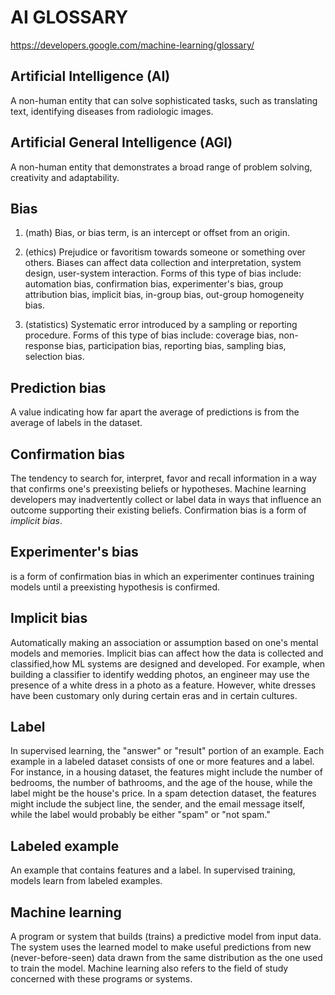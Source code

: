 # AI GLOSSARY

https://developers.google.com/machine-learning/glossary/


## Artificial Intelligence (AI)
A non-human entity that can solve sophisticated tasks, such as translating text, identifying diseases from radiologic images.

## Artificial General Intelligence (AGI)
A non-human entity that demonstrates a broad range of problem solving, creativity and adaptability.

## Bias
1. (math) Bias, or bias term, is an intercept or offset from an origin.

2. (ethics) Prejudice or favoritism towards someone or something over others. Biases can affect data collection and interpretation, system design, user-system interaction. Forms of this type of bias include: automation bias, confirmation bias, experimenter's bias, group attribution bias, implicit bias, in-group bias, out-group homogeneity bias.

3. (statistics) Systematic error introduced by a sampling or reporting procedure. Forms of this type of bias include: coverage bias, non-response bias, participation bias, reporting bias, sampling bias, selection bias.

## Prediction bias
A value indicating how far apart the average of predictions is from the average of labels in the dataset.

## Confirmation bias
The tendency to search for, interpret, favor and recall information in a way that confirms one's preexisting beliefs or hypotheses. Machine learning developers may inadvertently collect or label data in ways that influence an outcome supporting their existing beliefs. Confirmation bias is a form of *implicit bias*.

## Experimenter's bias
is a form of confirmation bias in which an experimenter continues training models until a preexisting hypothesis is confirmed.

## Implicit bias
Automatically making an association or assumption based on one's mental models and memories. Implicit bias can affect how the data is collected and classified,how ML systems are designed and developed. For example, when building a classifier to identify wedding photos, an engineer may use the presence of a white dress in a photo as a feature. However, white dresses have been customary only during certain eras and in certain cultures.

## Label
In supervised learning, the "answer" or "result" portion of an example. Each example in a labeled dataset consists of one or more features and a label. For instance, in a housing dataset, the features might include the number of bedrooms, the number of bathrooms, and the age of the house, while the label might be the house's price. In a spam detection dataset, the features might include the subject line, the sender, and the email message itself, while the label would probably be either "spam" or "not spam."

## Labeled example
An example that contains features and a label. In supervised training, models learn from labeled examples.

## Machine learning
A program or system that builds (trains) a predictive model from input data. The system uses the learned model to make useful predictions from new (never-before-seen) data drawn from the same distribution as the one used to train the model. Machine learning also refers to the field of study concerned with these programs or systems.
